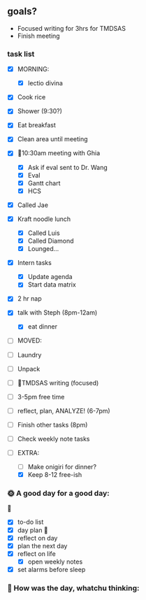 
## goals?
- Focused writing for 3hrs for TMDSAS
- Finish meeting
### task list
- [x] MORNING:
	- [x] lectio divina

- [x] Cook rice
- [x] Shower (9:30?)
- [x] Eat breakfast
- [x] Clean area until meeting
- [x] 🎯10:30am meeting with Ghia
	- [x] Ask if eval sent to Dr. Wang
	- [x] Eval
	- [x] Gantt chart
	- [x] HCS
- [x] Called Jae
- [x] Kraft noodle lunch
	- [x] Called Luis
	- [x] Called Diamond
	- [x] Lounged...
- [x] Intern tasks
	- [x] Update agenda
	- [x] Start data matrix 
- [x] 2 hr nap
- [x] talk with Steph (8pm-12am)
	- [x] eat dinner

- [ ] MOVED:
 - [ ] Laundry
 - [ ] Unpack
 - [ ] 🎯TMDSAS writing (focused)
 - [ ] 3-5pm free time
 - [ ] reflect, plan, ANALYZE! (6-7pm)
 - [ ] Finish other tasks (8pm)
 - [ ] Check weekly note tasks

- [ ] EXTRA: 
	- [ ] Make onigiri for dinner?
	- [x] Keep 8-12 free-ish
### 🌞 A good day for a good day:
🌻
- [x] to-do list
- [x] day plan
🌼
- [x] reflect on day
- [x] plan the next day
- [x] reflect on life
	- [x] open weekly notes
- [x] set alarms before sleep
### 📝 How was the day, whatchu thinking:
